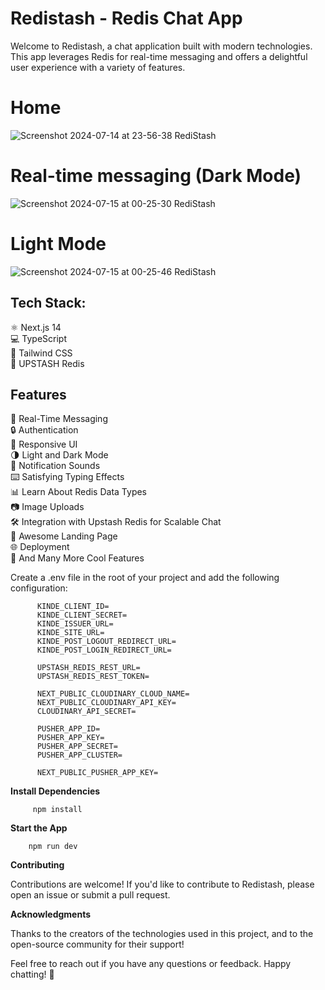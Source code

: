 # Redistash - Redis Chat App

Welcome to Redistash, a chat application built with modern technologies. This app leverages Redis for real-time messaging and offers a delightful user experience with a variety of features.

# Home 

  ![Screenshot 2024-07-14 at 23-56-38 RediStash](https://github.com/user-attachments/assets/fb7b5453-a3ba-42bd-bf26-85d772bbeaf4)

# Real-time messaging (Dark Mode)

  ![Screenshot 2024-07-15 at 00-25-30 RediStash](https://github.com/user-attachments/assets/c3bbc968-1db3-4a6f-8888-6a38fcef01eb)

# Light Mode 

  ![Screenshot 2024-07-15 at 00-25-46 RediStash](https://github.com/user-attachments/assets/8e528380-11e3-4a53-a5ac-39b9a5de50f5)
  

## Tech Stack:

  ⚛️ Next.js 14 <br/>
  💻 TypeScript <br/>
  🎨 Tailwind CSS <br/>
  🔐 UPSTASH Redis <br/>

## Features
  💬 Real-Time Messaging <br/>
  🔒 Authentication <br/>
  📱 Responsive UI <br/>
  🌗 Light and Dark Mode <br/>
  🔔 Notification Sounds <br/>
  ⌨️ Satisfying Typing Effects <br/>
  📊 Learn About Redis Data Types <br/>
  📷 Image Uploads <br/>
  🛠️ Integration with Upstash Redis for Scalable Chat <br/>
  💙 Awesome Landing Page <br/>
  🌐 Deployment <br/>
  🚀 And Many More Cool Features <br/>


Create a .env file in the root of your project and add the following configuration:

          KINDE_CLIENT_ID=
          KINDE_CLIENT_SECRET=
          KINDE_ISSUER_URL=
          KINDE_SITE_URL=
          KINDE_POST_LOGOUT_REDIRECT_URL=
          KINDE_POST_LOGIN_REDIRECT_URL=
          
          UPSTASH_REDIS_REST_URL=
          UPSTASH_REDIS_REST_TOKEN=
          
          NEXT_PUBLIC_CLOUDINARY_CLOUD_NAME=
          NEXT_PUBLIC_CLOUDINARY_API_KEY=
          CLOUDINARY_API_SECRET=
          
          PUSHER_APP_ID=
          PUSHER_APP_KEY=
          PUSHER_APP_SECRET=
          PUSHER_APP_CLUSTER=
          
          NEXT_PUBLIC_PUSHER_APP_KEY=

**Install Dependencies**

         npm install

**Start the App**

        npm run dev

**Contributing**

Contributions are welcome! If you'd like to contribute to Redistash, please open an issue or submit a pull request.

**Acknowledgments**

Thanks to the creators of the technologies used in this project, and to the open-source community for their support!

Feel free to reach out if you have any questions or feedback. Happy chatting! 💬
